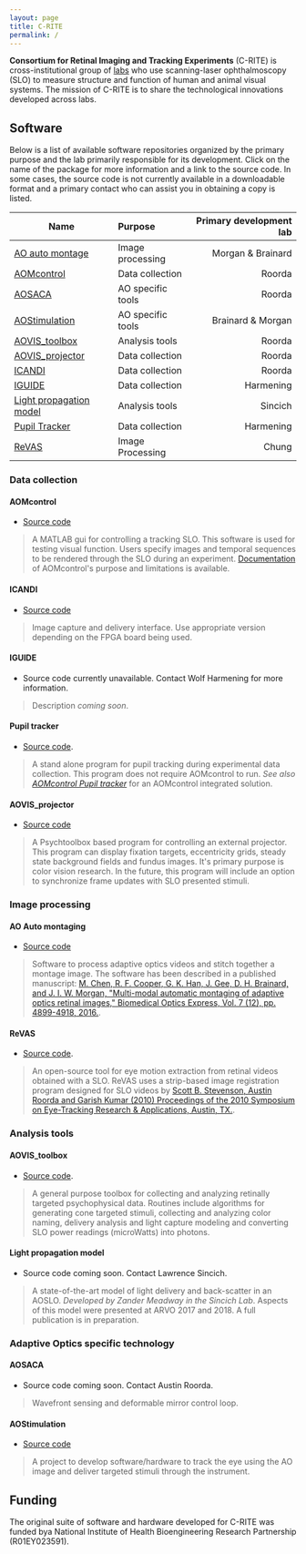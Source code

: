 ```yaml
---
layout: page
title: C-RITE
permalink: /
---
```



__Consortium for Retinal Imaging and Tracking Experiments__ (C-RITE) is cross-institutional group of [labs](/about/) who use scanning-laser ophthalmoscopy (SLO) to measure structure and function of human and animal visual systems. The mission of C-RITE is to share the technological innovations developed across labs.


## Software 

Below is a list of available software repositories organized by the primary purpose and the lab primarily responsible for its development. Click on the name of the package for more information and a link to the source code. In some cases, the source code is not currently available in a downloadable format and a primary contact who can assist you in obtaining a copy is listed.


| Name | Purpose | Primary development lab |
| ---- |:------- | -----------------------:|
| [AO auto montage](#ao-auto-montaging) | Image processing | Morgan & Brainard |
| [AOMcontrol](#aomcontrol) | Data collection | Roorda |
| [AOSACA](#aosaca) | AO specific tools | Roorda |
| [AOStimulation](#aostimulation) | AO specific tools | Brainard & Morgan |
| [AOVIS_toolbox](#aovis_toolbox) | Analysis tools | Roorda |
| [AOVIS_projector](#aovis_projector) | Data collection | Roorda |
| [ICANDI](#icandi) | Data collection | Roorda |
| [IGUIDE](#iguide) | Data collection | Harmening |
| [Light propagation model](#light-propagation-model) | Analysis tools | Sincich |
| [Pupil Tracker](#pupil-tracker) | Data collection | Harmening |
| [ReVAS](#revas) | Image Processing | Chung |


### Data collection


#### AOMcontrol

* [Source code](https://github.com/RoordaLab/AOMcontrol)

> A MATLAB gui for controlling a tracking SLO. This software is used for testing visual function. Users specify images and temporal sequences to be rendered through the SLO during an experiment. [Documentation](https://github.com/RoordaLab/AOMcontrol/wiki) of AOMcontrol's purpose and limitations is available.

#### ICANDI

* [Source code](https://github.com/RoordaLab/ICANDI)

> Image capture and delivery interface. Use appropriate version depending on the FPGA board being used.

#### IGUIDE

* Source code currently unavailable. Contact Wolf Harmening for more information.

> Description _coming soon_.

#### Pupil tracker

* [Source code](https://github.com/ukb-aoslo/PupilTracker). 

> A stand alone program for pupil tracking during experimental data collection. This program does not require AOMcontrol to run. _See also [AOMcontrol Pupil tracker](https://github.com/RoordaLab/AOMcontrol/wiki/Pupil-tracker)_ for an AOMcontrol integrated solution.

#### AOVIS_projector

* [Source code](https://github.com/RoordaLab/AOVIS_projector)

> A Psychtoolbox based program for controlling an external projector. This program can display fixation targets, eccentricity grids, steady state background fields and fundus images. It's primary purpose is color vision research. In the future, this program will include an option to synchronize frame updates with SLO presented stimuli.

### Image processing

#### AO Auto montaging

* [Source code](https://github.com/BrainardLab/AOAutomontaging)

> Software to process adaptive optics videos and stitch together a montage image. The software has been described in a published manuscript: 
> [M. Chen, R. F. Cooper, G. K. Han, J. Gee, D. H. Brainard, and J. I. W. Morgan, "Multi-modal automatic montaging of adaptive optics retinal images," Biomedical Optics Express, Vol. 7 (12), pp. 4899-4918, 2016.](https://www.ncbi.nlm.nih.gov/pmc/articles/PMC5175540/pdf/4899.pdf).

#### ReVAS

* [Source code](https://github.com/lowvisionresearch/ReVAS).

> An open-source tool for eye motion extraction from retinal videos obtained with a SLO. ReVAS uses a strip-based image registration program designed for SLO videos by [Scott B. Stevenson, Austin Roorda and Garish Kumar (2010) Proceedings of the 2010 Symposium on Eye-Tracking Research & Applications, Austin, TX.](http://roorda.vision.berkeley.edu/Pubs/StevensoETRA2010.pdf).

### Analysis tools

#### AOVIS_toolbox

* [Source code](https://github.com/RoordaLab/AOVIS_toolbox). 

> A general purpose toolbox for collecting and analyzing retinally targeted psychophysical data. Routines include algorithms for generating cone targeted stimuli, collecting and analyzing color naming, delivery analysis and light capture modeling and converting SLO power readings (microWatts) into photons.

#### Light propagation model

* Source code coming soon. Contact Lawrence Sincich.

> A state-of-the-art model of light delivery and back-scatter in an AOSLO. _Developed by Zander Meadway in the Sincich Lab_. Aspects of this model were presented at ARVO 2017 and 2018. A full publication is in preparation.


### Adaptive Optics specific technology

#### AOSACA

* Source code coming soon. Contact Austin Roorda.

> Wavefront sensing and deformable mirror control loop. 


#### AOStimulation

* [Source code](https://github.com/BrainardLab/AOStimulation)

> A project to develop software/hardware to track the eye using the AO image and deliver targeted stimuli through the instrument. 


## Funding

The original suite of software and hardware developed for C-RITE was funded bya National Institute of Health Bioengineering Research Partnership (R01EY023591).
